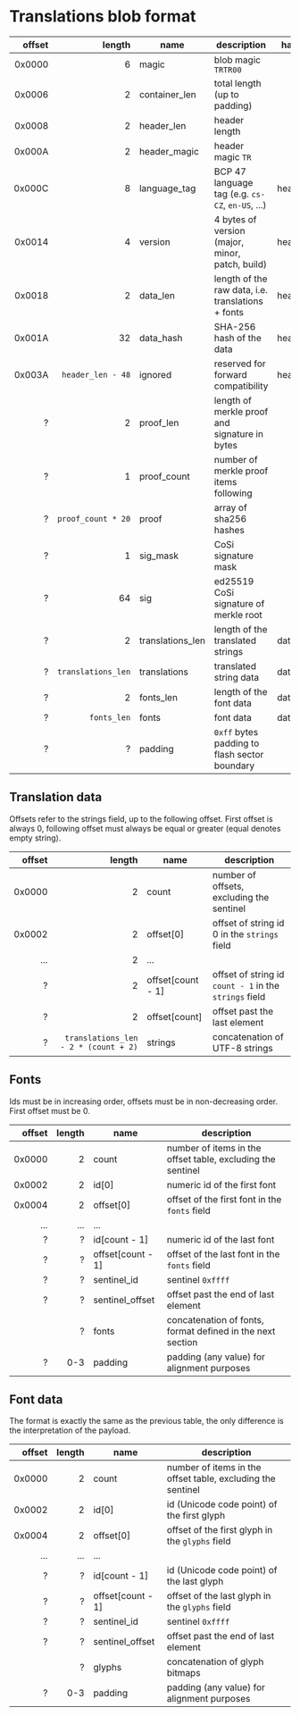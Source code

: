 # Translations blob format

| offset | length             | name              | description                                       | hash   |
|-------:|-------------------:|-------------------|---------------------------------------------------|--------|
| 0x0000 |                  6 | magic             | blob magic `TRTR00`                               |        |
| 0x0006 |                  2 | container\_len    | total length (up to padding)                      |        |
| 0x0008 |                  2 | header\_len       | header length                                     |        |
| 0x000A |                  2 | header\_magic     | header magic `TR`                                 |        |
| 0x000C |                  8 | language\_tag     | BCP 47 language tag (e.g. `cs-CZ`, `en-US`, ...)  | header |
| 0x0014 |                  4 | version           | 4 bytes of version (major, minor, patch, build)   | header |
| 0x0018 |                  2 | data\_len         | length of the raw data, i.e. translations + fonts | header |
| 0x001A |                 32 | data\_hash        | SHA-256 hash of the data                          | header |
| 0x003A |  `header_len - 48` | ignored           | reserved for forward compatibility                | header |
|      ? |                  2 | proof\_len        | length of merkle proof and signature in bytes     |        |
|      ? |                  1 | proof\_count      | number of merkle proof items following            |        |
|      ? | `proof_count * 20` | proof             | array of sha256 hashes                            |        |
|      ? |                  1 | sig\_mask         | CoSi signature mask                               |        |
|      ? |                 64 | sig               | ed25519 CoSi signature of merkle root             |        |
|      ? |                  2 | translations\_len | length of the translated strings                  | data   |
|      ? | `translations_len` | translations      | translated string data                            | data   |
|      ? |                  2 | fonts\_len        | length of the font data                           | data   |
|      ? |        `fonts_len` | fonts             | font data                                         | data   |
|      ? |                  ? | padding           | `0xff` bytes padding to flash sector boundary     |        |

## Translation data

Offsets refer to the strings field, up to the following offset. First offset is
always 0, following offset must always be equal or greater (equal denotes empty
string).

| offset | length                               | name              | description                                            |
|-------:|-------------------------------------:|-------------------|--------------------------------------------------------|
| 0x0000 | 2                                    | count             | number of offsets, excluding the sentinel              |
| 0x0002 | 2                                    | offset[0]         | offset of string id 0 in the `strings` field           |
| ...    | 2                                    | ...               |                                                        |
| ?      | 2                                    | offset[count - 1] | offset of string id `count - 1` in the `strings` field |
| ?      | 2                                    | offset[count]     | offset past the last element                           |
| ?      | `translations_len - 2 * (count + 2)` | strings           | concatenation of UTF-8 strings                         |

## Fonts

Ids must be in increasing order, offsets must be in non-decreasing order. First
offset must be 0.

| offset | length                               | name              | description                                                 |
|-------:|-------------------------------------:|-------------------|-------------------------------------------------------------|
| 0x0000 | 2                                    | count             | number of items in the offset table, excluding the sentinel |
| 0x0002 | 2                                    | id[0]             | numeric id of the first font                                |
| 0x0004 | 2                                    | offset[0]         | offset of the first font in the `fonts` field               |
| ...    | ...                                  | ...               |                                                             |
| ?      | ?                                    | id[count - 1]     | numeric id of the last font                                 |
| ?      | ?                                    | offset[count - 1] | offset of the last font in the `fonts` field                |
| ?      | ?                                    | sentinel\_id      | sentinel `0xffff`                                           |
| ?      | ?                                    | sentinel\_offset  | offset past the end of last element                         |
|        | ?                                    | fonts             | concatenation of fonts, format defined in the next section  |
| ?      | 0-3                                  | padding           | padding (any value) for alignment purposes                  |

## Font data

The format is exactly the same as the previous table, the only difference is
the interpretation of the payload.

| offset | length                               | name              | description                                                 |
|-------:|-------------------------------------:|-------------------|-------------------------------------------------------------|
| 0x0000 | 2                                    | count             | number of items in the offset table, excluding the sentinel |
| 0x0002 | 2                                    | id[0]             | id (Unicode code point) of the first glyph                  |
| 0x0004 | 2                                    | offset[0]         | offset of the first glyph in the `glyphs` field             |
| ...    | ...                                  | ...               |                                                             |
| ?      | ?                                    | id[count - 1]     | id (Unicode code point) of the last glyph                   |
| ?      | ?                                    | offset[count - 1] | offset of the last glyph in the `glyphs` field              |
| ?      | ?                                    | sentinel\_id      | sentinel `0xffff`                                           |
| ?      | ?                                    | sentinel\_offset  | offset past the end of last element                         |
|        | ?                                    | glyphs            | concatenation of glyph bitmaps                              |
| ?      | 0-3                                  | padding           | padding (any value) for alignment purposes                  |
